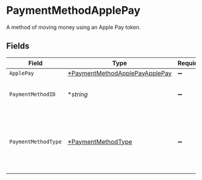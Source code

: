 # PaymentMethodApplePay

A method of moving money using an Apple Pay token.


## Fields

| Field                                                                                  | Type                                                                                   | Required                                                                               | Description                                                                            | Example                                                                                |
| -------------------------------------------------------------------------------------- | -------------------------------------------------------------------------------------- | -------------------------------------------------------------------------------------- | -------------------------------------------------------------------------------------- | -------------------------------------------------------------------------------------- |
| `ApplePay`                                                                             | [*PaymentMethodApplePayApplePay](../../models/shared/paymentmethodapplepayapplepay.md) | :heavy_minus_sign:                                                                     | N/A                                                                                    |                                                                                        |
| `PaymentMethodID`                                                                      | **string*                                                                              | :heavy_minus_sign:                                                                     | UUID v4                                                                                | ec7e1848-dc80-4ab0-8827-dd7fc0737b43                                                   |
| `PaymentMethodType`                                                                    | [*PaymentMethodType](../../models/shared/paymentmethodtype.md)                         | :heavy_minus_sign:                                                                     | The payment method type that represents a payment rail and directionality              |                                                                                        |
